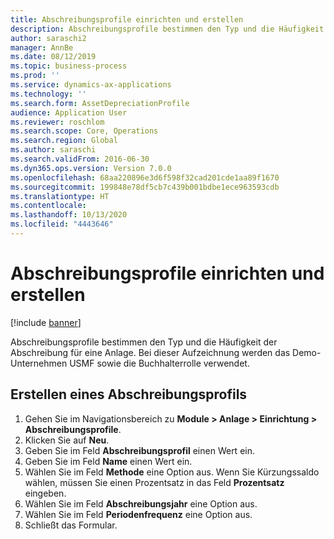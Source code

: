 ```yaml
---
title: Abschreibungsprofile einrichten und erstellen
description: Abschreibungsprofile bestimmen den Typ und die Häufigkeit der Abschreibung für eine Anlage.
author: saraschi2
manager: AnnBe
ms.date: 08/12/2019
ms.topic: business-process
ms.prod: ''
ms.service: dynamics-ax-applications
ms.technology: ''
ms.search.form: AssetDepreciationProfile
audience: Application User
ms.reviewer: roschlom
ms.search.scope: Core, Operations
ms.search.region: Global
ms.author: saraschi
ms.search.validFrom: 2016-06-30
ms.dyn365.ops.version: Version 7.0.0
ms.openlocfilehash: 68aa220896e3d6f598f32cad201cde1aa89f1670
ms.sourcegitcommit: 199848e78df5cb7c439b001bdbe1ece963593cdb
ms.translationtype: HT
ms.contentlocale: 
ms.lasthandoff: 10/13/2020
ms.locfileid: "4443646"
---
```

# <a name="set-up-and-create-depreciation-profiles"></a>Abschreibungsprofile einrichten und erstellen

[!include [banner](../../includes/banner.md)]

Abschreibungsprofile bestimmen den Typ und die Häufigkeit der Abschreibung für eine Anlage.   Bei dieser Aufzeichnung werden das Demo-Unternehmen USMF sowie die Buchhalterrolle verwendet.


## <a name="create-a-depreciation-profile"></a>Erstellen eines Abschreibungsprofils
1. Gehen Sie im Navigationsbereich zu **Module > Anlage > Einrichtung > Abschreibungsprofile**.
2. Klicken Sie auf **Neu**.
3. Geben Sie im Feld **Abschreibungsprofil** einen Wert ein.
4. Geben Sie im Feld **Name** einen Wert ein.
5. Wählen Sie im Feld **Methode** eine Option aus. Wenn Sie Kürzungssaldo wählen, müssen Sie einen Prozentsatz in das Feld **Prozentsatz** eingeben.  
6. Wählen Sie im Feld **Abschreibungsjahr** eine Option aus.
7. Wählen Sie im Feld **Periodenfrequenz** eine Option aus.
8. Schließt das Formular.


